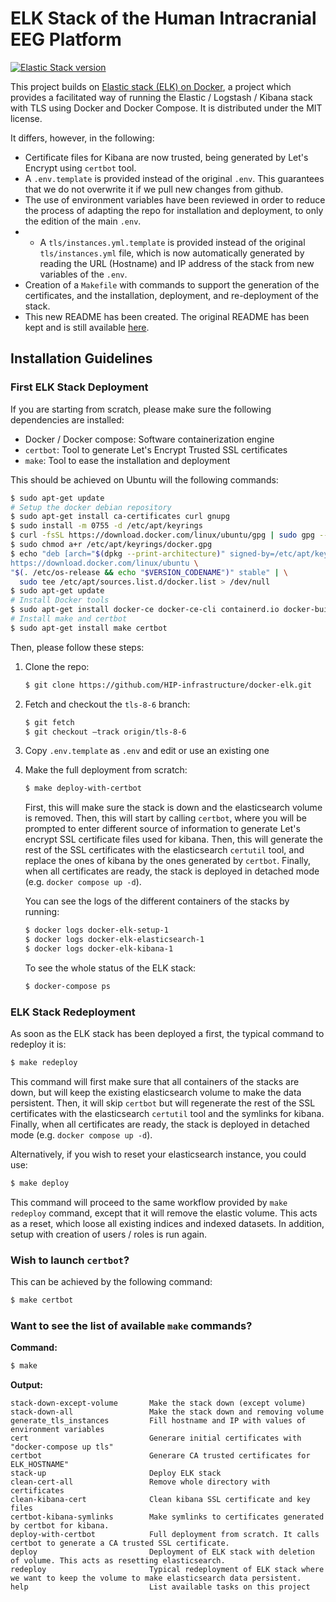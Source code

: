 # ELK Stack of the Human Intracranial EEG Platform

[![Elastic Stack version](https://img.shields.io/badge/Elastic%20Stack-8.6.1-00bfb3?style=flat&logo=elastic-stack)](https://www.elastic.co/blog/category/releases)

This project builds on [Elastic stack (ELK) on Docker](https://github.com/deviantony/docker-elk/tree/tls), a project  which provides a facilitated way of running the Elastic / Logstash / Kibana stack with TLS using Docker and Docker Compose. It is distributed under the MIT license.

It differs, however, in the following:

* Certificate files for Kibana are now trusted, being generated by Let's Encrypt using `certbot` tool.
* A `.env.template` is provided instead of the original `.env`. This guarantees that we do not overwrite it if we pull new changes from github.
* The use of environment variables have been reviewed in order to reduce the process of adapting the repo for installation and deployment, to only the edition of the main `.env`.
* * A `tls/instances.yml.template` is provided instead of the original `tls/instances.yml` file, which is now automatically generated by reading the URL (Hostname) and  IP address of the stack from new variables of the `.env`.
* Creation of a `Makefile` with commands to support the generation of the certificates, and the installation, deployment, and re-deployment of the stack.
* This new README has been created. The original README has been kept and is still available [here](./README_original.md).

## Installation Guidelines

### First ELK Stack Deployment

If you are starting from scratch, please make sure the following dependencies are installed:

* Docker / Docker compose: Software containerization engine
* `certbot`: Tool to generate Let's Encrypt Trusted SSL certificates
* `make`: Tool to ease the installation and deployment

This should be achieved on Ubuntu will the following commands:

```bash
$ sudo apt-get update
# Setup the docker debian repository
$ sudo apt-get install ca-certificates curl gnupg
$ sudo install -m 0755 -d /etc/apt/keyrings
$ curl -fsSL https://download.docker.com/linux/ubuntu/gpg | sudo gpg --dearmor -o /etc/apt/keyrings/docker.gpg
$ sudo chmod a+r /etc/apt/keyrings/docker.gpg
$ echo "deb [arch="$(dpkg --print-architecture)" signed-by=/etc/apt/keyrings/docker.gpg] \
https://download.docker.com/linux/ubuntu \
"$(. /etc/os-release && echo "$VERSION_CODENAME")" stable" | \
  sudo tee /etc/apt/sources.list.d/docker.list > /dev/null
$ sudo apt-get update
# Install Docker tools
$ sudo apt-get install docker-ce docker-ce-cli containerd.io docker-buildx-plugin docker-compose-plugin
# Install make and certbot
$ sudo apt-get install make certbot
```

Then, please follow these steps:


1. Clone the repo:

    ```bash
    $ git clone https://github.com/HIP-infrastructure/docker-elk.git
    ```

2. Fetch and checkout the `tls-8-6` branch:

    ```bash
    $ git fetch
    $ git checkout –track origin/tls-8-6
    ```

3. Copy `.env.template` as `.env` and edit or use an existing one

4. Make the full deployment from scratch:

    ```bash
    $ make deploy-with-certbot
    ```

    First, this will make sure the stack is down and the elasticsearch volume is removed. Then, this will start by calling `certbot`, where you will be prompted to enter different source of information to generate Let's encrypt SSL certificate files used for kibana. Then, this will generate the rest of the SSL certificates with the elasticsearch `certutil` tool, and replace the ones of kibana by the ones generated by `certbot`. Finally, when all certificates are ready, the stack is deployed in detached mode (e.g. `docker compose up -d`).

    You can see the logs of the different containers of the stacks by running:

      ```bash
      $ docker logs docker-elk-setup-1
      $ docker logs docker-elk-elasticsearch-1
      $ docker logs docker-elk-kibana-1
      ```

    To see the whole status of the ELK stack:

      ```bash
      $ docker-compose ps
      ```

### ELK Stack Redeployment

As soon as the ELK stack has been deployed a first, the typical command to redeploy it is:

  ```bash
  $ make redeploy
  ```

  This command will first make sure that all containers of the stacks are down, but will keep the existing elasticsearch volume to make the data persistent. Then, it will skip `certbot` but will regenerate the rest of the SSL certificates with the elasticsearch `certutil` tool and the symlinks for kibana. Finally, when all certificates are ready, the stack is deployed in detached mode (e.g. `docker compose up -d`).

Alternatively, if you wish to reset your elasticsearch instance, you could use:

  ```bash
  $ make deploy
  ```

  This command will proceed to the same workflow provided by `make redeploy` command, except that it will remove the elastic volume. This acts as a reset, which loose all existing indices and indexed datasets. In addition, setup with creation of users / roles is run again. 

### Wish to launch `certbot`?

This can be achieved by the following command:

  ```bash
  $ make certbot
  ```

### Want to see the list of available `make` commands?

  **Command:**
  ```bash
  $ make
  ```
  **Output:**
  ```output
  stack-down-except-volume       Make the stack down (except volume)
  stack-down-all                 Make the stack down and removing volume
  generate_tls_instances         Fill hostname and IP with values of environment variables
  cert                           Generare initial certificates with "docker-compose up tls"
  certbot                        Generare CA trusted certificates for ELK_HOSTNAME"
  stack-up                       Deploy ELK stack
  clean-cert-all                 Remove whole directory with certificates
  clean-kibana-cert              Clean kibana SSL certificate and key files
  certbot-kibana-symlinks        Make symlinks to certificates generated by certbot for kibana.
  deploy-with-certbot            Full deployment from scratch. It calls certbot to generate a CA trusted SSL certificate.
  deploy                         Deployment of ELK stack with deletion of volume. This acts as resetting elasticsearch.
  redeploy                       Typical redeployment of ELK stack where we want to keep the volume to make elasticsearch data persistent.
  help                           List available tasks on this project
  ```
